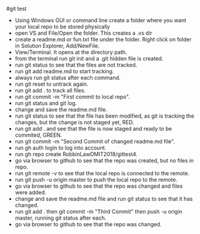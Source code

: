 #git test
- Using Windows GUI or command line create a folder where you want your local repo to be stored physically
- open VS and File/Open the folder. This creates a .vs dir
- create a readme.md or fun.txt file under the folder. Right click on folder in Solution Explorer, Add/NewFile.
- View/Terminal. It opens at the directory path.
- from the terminal run git init and a .git hidden file is created.
- run git status to see that the files are not tracked.
- run git add readme.md to start tracking.
- always run git status after each command.
- run git reset to untrack again.
- run git add . to track all files.
- run git commit -m "First commit to local repo".
- run git status and git log.
- change and save the readme.md file.
- run git status to see that the file has been modified, as git is tracking the changes, but the change is not staged yet, RED.
- run git add . and see that the file is now staged and ready to be commited, GREEN.
- run git commit -m "Second Commit of changed readme.md file".
- run gh auth login to log into account.
- run gh repo create RobbinLawDMIT2018/gittest4.
- go via browser to github to see that the repo was created, but no files in repo.
- run git remote -v to see that the local repo is connected to the remote.
- run git push -u origin master to push the local repo to the remote.
- go via browser to github to see that the repo was changed and files were added.
- change and save the readme.md file and run git status to see that it has changed.
- run git add . then git commit -m "Third Commit" then push -u origin master, running git status after each.
- go via browser to github to see that the repo was changed.
